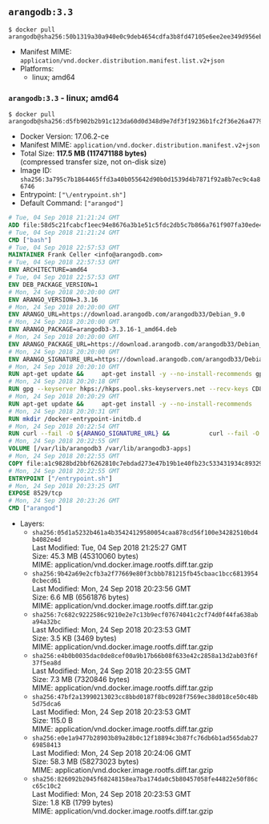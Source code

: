 ## `arangodb:3.3`

```console
$ docker pull arangodb@sha256:50b1319a30a940e0c9deb4654cdfa3b8fd47105e6ee2ee349d956eb80ac2b9ef
```

-	Manifest MIME: `application/vnd.docker.distribution.manifest.list.v2+json`
-	Platforms:
	-	linux; amd64

### `arangodb:3.3` - linux; amd64

```console
$ docker pull arangodb@sha256:d5fb902b2b91c123da60d0d348d9e7df3f19236b1fc2f36e26a47793fb906ab9
```

-	Docker Version: 17.06.2-ce
-	Manifest MIME: `application/vnd.docker.distribution.manifest.v2+json`
-	Total Size: **117.5 MB (117471188 bytes)**  
	(compressed transfer size, not on-disk size)
-	Image ID: `sha256:3a795c7b1864465ffd3a40b055642d90b0d1539d4b7871f92a8b7ec9c4a86746`
-	Entrypoint: `["\/entrypoint.sh"]`
-	Default Command: `["arangod"]`

```dockerfile
# Tue, 04 Sep 2018 21:21:24 GMT
ADD file:58d5c21fcabcf1eec94e8676a3b1e51c5fdc2db5c7b866a761f907fa30ede4d8 in / 
# Tue, 04 Sep 2018 21:21:24 GMT
CMD ["bash"]
# Tue, 04 Sep 2018 22:57:53 GMT
MAINTAINER Frank Celler <info@arangodb.com>
# Tue, 04 Sep 2018 22:57:53 GMT
ENV ARCHITECTURE=amd64
# Tue, 04 Sep 2018 22:57:53 GMT
ENV DEB_PACKAGE_VERSION=1
# Mon, 24 Sep 2018 20:20:00 GMT
ENV ARANGO_VERSION=3.3.16
# Mon, 24 Sep 2018 20:20:00 GMT
ENV ARANGO_URL=https://download.arangodb.com/arangodb33/Debian_9.0
# Mon, 24 Sep 2018 20:20:00 GMT
ENV ARANGO_PACKAGE=arangodb3-3.3.16-1_amd64.deb
# Mon, 24 Sep 2018 20:20:00 GMT
ENV ARANGO_PACKAGE_URL=https://download.arangodb.com/arangodb33/Debian_9.0/amd64/arangodb3-3.3.16-1_amd64.deb
# Mon, 24 Sep 2018 20:20:00 GMT
ENV ARANGO_SIGNATURE_URL=https://download.arangodb.com/arangodb33/Debian_9.0/amd64/arangodb3-3.3.16-1_amd64.deb.asc
# Mon, 24 Sep 2018 20:20:10 GMT
RUN apt-get update &&     apt-get install -y --no-install-recommends gpg dirmngr     &&     rm -rf /var/lib/apt/lists/*
# Mon, 24 Sep 2018 20:20:18 GMT
RUN gpg --keyserver hkps://hkps.pool.sks-keyservers.net --recv-keys CD8CB0F1E0AD5B52E93F41E7EA93F5E56E751E9B
# Mon, 24 Sep 2018 20:20:29 GMT
RUN apt-get update &&     apt-get install -y --no-install-recommends         libjemalloc1         ca-certificates         pwgen         curl     &&     rm -rf /var/lib/apt/lists/*
# Mon, 24 Sep 2018 20:20:31 GMT
RUN mkdir /docker-entrypoint-initdb.d
# Mon, 24 Sep 2018 20:22:54 GMT
RUN curl --fail -O ${ARANGO_SIGNATURE_URL} &&           curl --fail -O ${ARANGO_PACKAGE_URL} &&             gpg --verify ${ARANGO_PACKAGE}.asc &&     (echo arangodb3 arangodb3/password password test | debconf-set-selections) &&     (echo arangodb3 arangodb3/password_again password test | debconf-set-selections) &&     DEBIAN_FRONTEND="noninteractive" dpkg -i ${ARANGO_PACKAGE} &&     rm -rf /var/lib/arangodb3/* &&     sed -ri         -e 's!127\.0\.0\.1!0.0.0.0!g'         -e 's!^(file\s*=).*!\1 -!'         -e 's!^\s*uid\s*=.*!!'         /etc/arangodb3/arangod.conf     && chgrp 0 /var/lib/arangodb3 /var/lib/arangodb3-apps     && chmod 775 /var/lib/arangodb3 /var/lib/arangodb3-apps     &&     rm -f ${ARANGO_PACKAGE}*
# Mon, 24 Sep 2018 20:22:55 GMT
VOLUME [/var/lib/arangodb3 /var/lib/arangodb3-apps]
# Mon, 24 Sep 2018 20:22:55 GMT
COPY file:a1c9828bd2bbf6262810c7ebdad273e47b19b1e40fb23c533431934c89329a8f in /entrypoint.sh 
# Mon, 24 Sep 2018 20:22:55 GMT
ENTRYPOINT ["/entrypoint.sh"]
# Mon, 24 Sep 2018 20:23:25 GMT
EXPOSE 8529/tcp
# Mon, 24 Sep 2018 20:23:26 GMT
CMD ["arangod"]
```

-	Layers:
	-	`sha256:05d1a5232b461a4b35424129580054caa878cd56f100e34282510bd4b4082e4d`  
		Last Modified: Tue, 04 Sep 2018 21:25:27 GMT  
		Size: 45.3 MB (45310060 bytes)  
		MIME: application/vnd.docker.image.rootfs.diff.tar.gzip
	-	`sha256:9b42a69e2cfb3a2f77669e80f3cbbb781215fb45cbaac1bcc68139540cbecd61`  
		Last Modified: Mon, 24 Sep 2018 20:23:56 GMT  
		Size: 6.6 MB (6561876 bytes)  
		MIME: application/vnd.docker.image.rootfs.diff.tar.gzip
	-	`sha256:7c682c9222586c9210e2e7c13b9ecf07674041c2cf74d0f44fa638aba94a32bc`  
		Last Modified: Mon, 24 Sep 2018 20:23:53 GMT  
		Size: 3.5 KB (3469 bytes)  
		MIME: application/vnd.docker.image.rootfs.diff.tar.gzip
	-	`sha256:e4b0b0035dac0de8cef00a9b17b66b08f633e42c2858a13d2ab03f6f37f5ea8d`  
		Last Modified: Mon, 24 Sep 2018 20:23:55 GMT  
		Size: 7.3 MB (7320846 bytes)  
		MIME: application/vnd.docker.image.rootfs.diff.tar.gzip
	-	`sha256:47bf2a13990213023cc8bbd0187f8bc0928f7569ec38d018ce50c48b5d75dca6`  
		Last Modified: Mon, 24 Sep 2018 20:23:53 GMT  
		Size: 115.0 B  
		MIME: application/vnd.docker.image.rootfs.diff.tar.gzip
	-	`sha256:e0e1a9477b28903b89a28b0c12f18894c3b87fc76db6b1ad565dab2769858413`  
		Last Modified: Mon, 24 Sep 2018 20:24:06 GMT  
		Size: 58.3 MB (58273023 bytes)  
		MIME: application/vnd.docker.image.rootfs.diff.tar.gzip
	-	`sha256:826092b2045f68248158ea7ba174da0c5b80457058fe44822e50f86cc65c10c2`  
		Last Modified: Mon, 24 Sep 2018 20:23:53 GMT  
		Size: 1.8 KB (1799 bytes)  
		MIME: application/vnd.docker.image.rootfs.diff.tar.gzip
